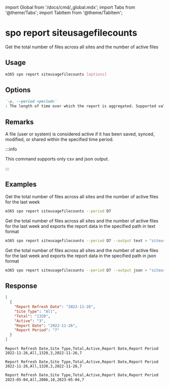 <!-- DISCLAIMER: All secrets, passwords, and sensitive values in this document are examples only and not real credentials. -->
import Global from '/docs/cmd/_global.mdx';
import Tabs from '@theme/Tabs';
import TabItem from '@theme/TabItem';

# spo report siteusagefilecounts

Get the total number of files across all sites and the number of active files

## Usage

```sh
m365 spo report siteusagefilecounts [options]
```

## Options

```md definition-list
`-p, --period <period>`
: The length of time over which the report is aggregated. Supported values `D7`, `D30`, `D90`, `D180`.
```

<Global />

## Remarks

A file (user or system) is considered active if it has been saved, synced, modified, or shared within the specified time period.

:::info

This command supports only csv and json output.

:::

## Examples

Get the total number of files across all sites and the number of active files for the last week

```sh
m365 spo report siteusagefilecounts --period D7
```

Get the total number of files across all sites and the number of active files for the last week and exports the report data in the specified path in text format

```sh
m365 spo report siteusagefilecounts --period D7 --output text > "siteusagefilecounts.txt"
```

Get the total number of files across all sites and the number of active files for the last week and exports the report data in the specified path in json format

```sh
m365 spo report siteusagefilecounts --period D7 --output json > "siteusagefilecounts.json"
```

## Response

<Tabs>
  <TabItem value="JSON">

  ```json
  [
    {
      "Report Refresh Date": "2022-11-26",
      "Site Type": "All",
      "Total": "1320",
      "Active": "3",
      "Report Date": "2022-11-26",
      "Report Period": "7"
    }
  ]
  ```

  </TabItem>
  <TabItem value="Text">

  ```text
  Report Refresh Date,Site Type,Total,Active,Report Date,Report Period
  2022-11-26,All,1320,3,2022-11-26,7
  ```

  </TabItem>
  <TabItem value="CSV">

  ```csv
  Report Refresh Date,Site Type,Total,Active,Report Date,Report Period
  2022-11-26,All,1320,3,2022-11-26,7
  ```

  </TabItem>
  <TabItem value="Markdown">

  ```md
  Report Refresh Date,Site Type,Total,Active,Report Date,Report Period
  2023-05-04,All,2006,10,2023-05-04,7
  ```

  </TabItem>
</Tabs>

